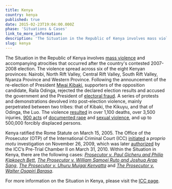 ```yaml
---
title: Kenya
country: kenya
published: true
date: 2015-02-23T19:04:00.000Z
phase: 'Situations & Cases'
link_to_more_information:
description: 'The Situation in the Republic of Kenya involves mass violence that occurred after the country’s contested 2007-2008 election. Within the Kenya Situation, there are four ongoing cases.'
slug: kenya
---
```



The Situation in the Republic of Kenya involves [mass violence](http://www.nytimes.com/2007/12/31/world/africa/31kenya.html?mtrref=www.google.com) and accompanying atrocities that occurred after the country's contested 2007-2008 election. The violence spread across six of the eight Kenyan provinces: Nairobi, North Rift Valley, Central Rift Valley, South Rift Valley, Nyanza Province and Western Province. Following the announcement of the re-election of President [Mwai Kibaki](http://www.nytimes.com/2007/12/31/world/africa/31kenya.html?_r=0), supporters of the opposition candidate, Raila Odinga, rejected the declared election results and accused the government and the President of [electoral fraud](http://www.independent.co.uk/news/world/africa/kibaki-stole-kenyan-election-through-vote-rigging-and-fraud-772349.html). A series of protests and demonstrations devolved into post-election violence, mainly perpetrated between two tribes: that of Kibaki, the Kikuyu, and that of Odinga, the Luo. The violence [resulted](https://www.hrw.org/report/2008/03/16/ballots-bullets/organized-political-violence-and-kenyas-crisis-governance) in over 1,100 deaths, over 3,500 injuries, [900 acts](https://www.hrw.org/news/2016/02/15/kenya-unending-toll-rape-survivors) of [documented rape](https://www.opensocietyfoundations.org/briefing-papers/briefing-survivors-sexual-attacks-kenya-seek-justice-post-election-violence) and [sexual violence](https://www.hrw.org/report/2016/02/15/i-just-sit-and-wait-die/reparations-survivors-kenyas-2007-2008-post-election), and up to 500,000 forcibly displaced persons.

Kenya ratified the Rome Statute on March 15, 2005. The Office of the Prosecutor (OTP) of the International Criminal Court (ICC) [initiated](https://www.legal-tools.org/uploads/tx_ltpdb/doc785972_06.pdf) a *proprio motu* investigation on November 26, 2009, which was later [authorized](http://www.icc-cpi.int/en_menus/icc/situations%20and%20cases/situations/situation%20icc%200109/court%20records/chambers/pretrial%20chamber%20ii/Pages/19.aspx) by the ICC’s Pre-Trial Chamber II on March 31, 2010. Within the Situation in Kenya, there are the following cases: [*Prosecutor v. Paul Gicheru and Philip Kipkoech Bett*](https://www.aba-icc.org/cases/case/the-prosecutor-v-paul-gicheru-and-philip-kipkoech-bett/), [*The Prosecutor v. William Samoei Ruto and Joshua Arap Sang*](https://www.aba-icc.org/cases/case/the-prosecutor-v-ruto-and-sang/), [*The Prosecutor v. Uhuru Muigai Kenyatta*](https://www.aba-icc.org/cases/case/the-prosecutor-v-uhuru-muigai-kenyatta/) and [*The Prosecutor v. Walter Osapiri Barasa*](https://www.aba-icc.org/cases/case/the-prosecutor-v-walter-osapiri-barasa/).

For more information on the Situation in Kenya, please visit the [ICC page](http://www.icc-cpi.int/en_menus/icc/situations%20and%20cases/situations/situation%20icc%200109/Pages/situation%20index.aspx).